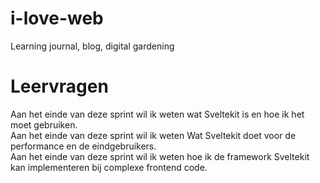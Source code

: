 # i-love-web
Learning journal, blog, digital gardening
# Leervragen
Aan het einde van deze sprint wil ik weten wat Sveltekit is en hoe ik het moet gebruiken.  
Aan het einde van deze sprint wil ik weten Wat Sveltekit doet voor de performance en de eindgebruikers.  
Aan het einde van deze sprint wil ik weten hoe ik de framework Sveltekit kan implementeren bij complexe frontend code.  
